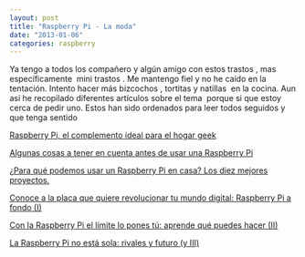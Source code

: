 ```yaml
---
layout: post
title: "Raspberry Pi - La moda"
date: "2013-01-06"
categories: raspberry
---
```


Ya tengo a todos los compañero y algún amigo con estos trastos , mas específicamente  mini trastos . Me mantengo fiel y no he caído en la tentación. Intento hacer más bizcochos , tortitas y natillas  en la cocina. Aun así he recopilado diferentes artículos sobre el tema  porque si que estoy cerca de pedir uno. Estos han sido ordenados para leer todos seguidos y que tenga sentido

[Raspberry Pi, el complemento ideal para el hogar geek](https://www.xatakahome.com/electrodomesticos-innovadores/raspberry-pi-el-complemento-ideal-para-el-hogar-geek)

[Algunas cosas a tener en cuenta antes de usar una Raspberry Pi](https://www.xatakahome.com/domotica/algunas-cosas-a-tener-en-cuenta-antes-de-usar-una-raspberry-pi)

[¿Para qué podemos usar un Raspberry Pi en casa? Los diez mejores proyectos.](https://www.xatakahome.com/trucos-y-bricolaje-smart/para-que-podemos-usar-un-raspberry-pi-en-casa-los-diez-mejores-proyectos)

[Conoce a la placa que quiere revolucionar tu mundo digital: Raspberry Pi a fondo (I)](https://www.xataka.com/componentes-de-pc/conoce-a-la-placa-que-quiere-revolucionar-tu-mundo-digital-raspberry-pi-a-fondo)

[Con la Raspberry Pi el límite lo pones tú: aprende qué puedes hacer (II)](https://www.xataka.com/componentes-de-pc/con-la-raspberry-pi-el-limite-lo-pones-tu-aprende-que-puedes-hacer-ii)

[La Raspberry Pi no está sola: rivales y futuro (y III)](https://www.xataka.com/componentes-de-pc/conoce-a-la-placa-que-quiere-revolucionar-tu-mundo-digital-raspberry-pi-a-fondo-parte-iii "La Raspberry Pi no está sola: rivales y futuro (y III)")
